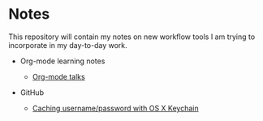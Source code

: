 Notes
=====
This repository will contain my notes on new workflow tools I am trying to incorporate in my day-to-day work.

* Org-mode learning notes
  * [Org-mode talks](http://orgmode.org/talks.html)

* GitHub
  * [Caching username/password with OS X Keychain](https://help.github.com/articles/set-up-git#password-caching)
